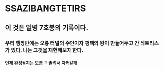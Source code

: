 # SSAZIBANGTETIRS
## 이 것은 일병 7호봉의 기록이다.

### 우리 행정반에는 오룡 터널의 주인이자 평택의 왕이 만들어두고 간 테트리스가 있다. 나는 그것을 재현해보자 한다.

#### 언제 완성될지는 모름 ㅋ 졸려서 자러갈게